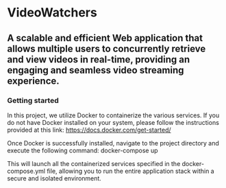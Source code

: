 # VideoWatchers

## A scalable and efficient Web application that allows multiple users to concurrently retrieve and view videos in real-time, providing an engaging and seamless video streaming experience. 


### Getting started
In this project, we utilize Docker to containerize the various services. If you do not have Docker installed on your system, please follow the instructions provided at this link: https://docs.docker.com/get-started/

Once Docker is successfully installed, navigate to the project directory and execute the following command:
docker-compose up

This will launch all the containerized services specified in the docker-compose.yml file, allowing you to run the entire application stack within a secure and isolated environment.
